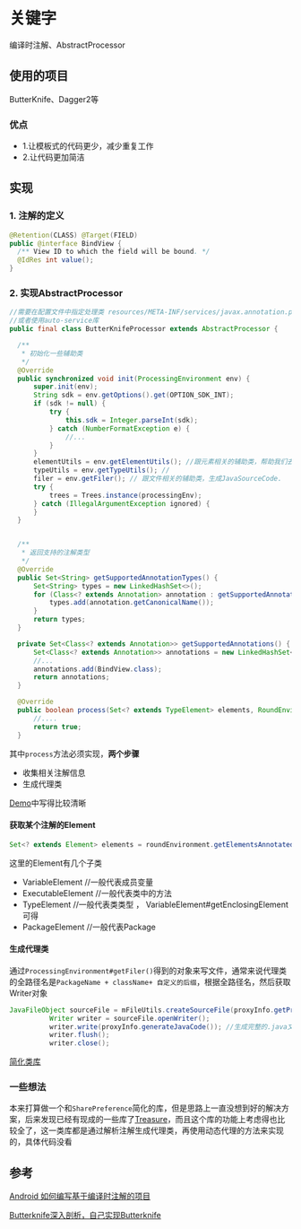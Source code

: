 # 关键字

编译时注解、AbstractProcessor

## 使用的项目

ButterKnife、Dagger2等

### 优点

- 1.让模板式的代码更少，减少重复工作
- 2.让代码更加简洁

## 实现

### 1\. 注解的定义

```java
@Retention(CLASS) @Target(FIELD)
public @interface BindView {
  /** View ID to which the field will be bound. */
  @IdRes int value();
}
```

### 2\. 实现AbstractProcessor

```java
//需要在配置文件中指定处理类 resources/META-INF/services/javax.annotation.processing.Processor
//或者使用auto-service库
public final class ButterKnifeProcessor extends AbstractProcessor {

  /**
   * 初始化一些辅助类
   */
  @Override
  public synchronized void init(ProcessingEnvironment env) {
      super.init(env);
      String sdk = env.getOptions().get(OPTION_SDK_INT);
      if (sdk != null) {
          try {
              this.sdk = Integer.parseInt(sdk);
          } catch (NumberFormatException e) {
              //...
          }
      }
      elementUtils = env.getElementUtils(); //跟元素相关的辅助类，帮助我们去获取一些元素相关的信息
      typeUtils = env.getTypeUtils(); //
      filer = env.getFiler(); // 跟文件相关的辅助类，生成JavaSourceCode.
      try {
          trees = Trees.instance(processingEnv);
      } catch (IllegalArgumentException ignored) {
      }
  }


  /**
   * 返回支持的注解类型
   */
  @Override
  public Set<String> getSupportedAnnotationTypes() {
      Set<String> types = new LinkedHashSet<>();
      for (Class<? extends Annotation> annotation : getSupportedAnnotations()) {
          types.add(annotation.getCanonicalName());
      }
      return types;
  }

  private Set<Class<? extends Annotation>> getSupportedAnnotations() {
      Set<Class<? extends Annotation>> annotations = new LinkedHashSet<>();
      //...
      annotations.add(BindView.class);
      return annotations;
  }

  @Override
  public boolean process(Set<? extends TypeElement> elements, RoundEnvironment env) {
      //....
      return true;
  }
```

其中`process`方法必须实现，**两个步骤**

- 收集相关注解信息
- 生成代理类

[Demo](https://github.com/zhuyongit/ViewInjectDemo)中写得比较清晰

#### 获取某个注解的Element

```java
Set<? extends Element> elements = roundEnvironment.getElementsAnnotatedWith(BindView.class);
```

这里的Element有几个子类

- VariableElement //一般代表成员变量
- ExecutableElement //一般代表类中的方法
- TypeElement //一般代表类类型 ， VariableElement#getEnclosingElement可得
- PackageElement //一般代表Package

#### 生成代理类

通过`ProcessingEnvironment#getFiler()`得到的对象来写文件，通常来说代理类的全路径名是`PackageName + className+ 自定义的后缀`，根据全路径名，然后获取Writer对象

```java
JavaFileObject sourceFile = mFileUtils.createSourceFile(proxyInfo.getProxyClassFullName(), proxyInfo.getTypeElement());
          Writer writer = sourceFile.openWriter();
          writer.write(proxyInfo.generateJavaCode()); //生成完整的.java文件
          writer.flush();
          writer.close();
```

[简化类库](https://github.com/square/javapoet)

### 一些想法

本来打算做一个和`SharePreference`简化的库，但是思路上一直没想到好的解决方案，后来发现已经有现成的一些库了[Treasure](https://github.com/baoyongzhang/Treasure)，而且这个库的功能上考虑得也比较全了，这一类库都是通过解析注解生成代理类，再使用动态代理的方法来实现的，具体代码没看

## 参考

[Android 如何编写基于编译时注解的项目](http://blog.csdn.net/lmj623565791/article/details/51931859)

[Butterknife深入剖析，自己实现Butterknife](http://www.jianshu.com/p/003be1b75e28)
